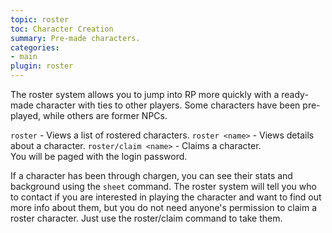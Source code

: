 ```yaml
---
topic: roster
toc: Character Creation
summary: Pre-made characters.
categories:
- main
plugin: roster
---
```

The roster system allows you to jump into RP more quickly with a ready-made character with ties to other players. Some characters have been pre-played, while others are former NPCs.

`roster` - Views a list of rostered characters.
`roster <name>` - Views details about a character.
`roster/claim <name>` - Claims a character.  
        You will be paged with the login password.

If a character has been through chargen, you can see their stats and background using the `sheet` command. The roster system will tell you who to contact if you are interested in playing the character and want to find out more info about them, but you do not need anyone's permission to claim a roster character. Just use the roster/claim command to take them.
